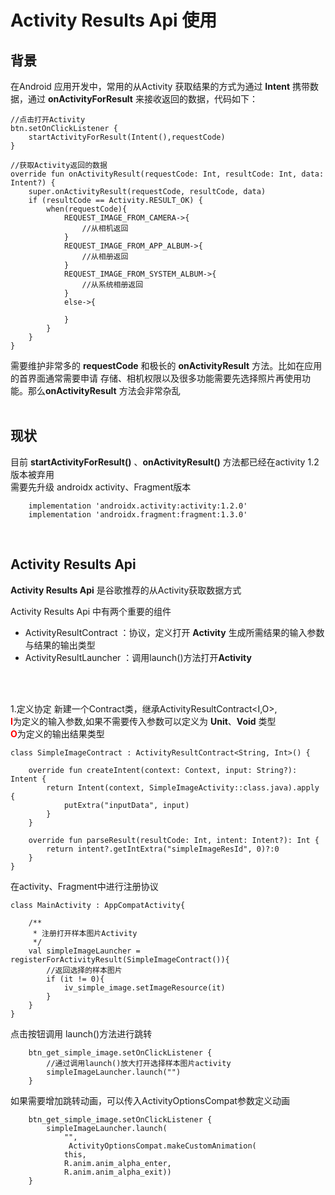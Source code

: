 # Activity Results Api 使用

## 背景
在Android 应用开发中，常用的从Activity 获取结果的方式为通过 **Intent** 携带数据，通过 **onActivityForResult** 来接收返回的数据，代码如下：
        
    //点击打开Activity 
    btn.setOnClickListener { 
        startActivityForResult(Intent(),requestCode)
    }

    //获取Activity返回的数据
    override fun onActivityResult(requestCode: Int, resultCode: Int, data: Intent?) {
        super.onActivityResult(requestCode, resultCode, data)
        if (resultCode == Activity.RESULT_OK) {
            when(requestCode){
                REQUEST_IMAGE_FROM_CAMERA->{
                    //从相机返回
                }
                REQUEST_IMAGE_FROM_APP_ALBUM->{
                    //从相册返回
                }
                REQUEST_IMAGE_FROM_SYSTEM_ALBUM->{
                    //从系统相册返回
                }
                else->{

                }
            }
        }
    }

需要维护非常多的 **requestCode** 和极长的 **onActivityResult** 方法。比如在应用的首界面通常需要申请
存储、相机权限以及很多功能需要先选择照片再使用功能。那么**onActivityResult** 方法会非常杂乱
<br>
<br>

## 现状
目前 **startActivityForResult()** 、**onActivityResult()** 方法都已经在activity 1.2版本被弃用<br>
需要先升级 androidx activity、Fragment版本<br>
```
    implementation 'androidx.activity:activity:1.2.0'
    implementation 'androidx.fragment:fragment:1.3.0'
```
<br>

## Activity Results Api
**Activity Results Api** 是谷歌推荐的从Activity获取数据方式<br>


Activity Results Api 中有两个重要的组件<br>
- ActivityResultContract ：协议，定义打开 **Activity** 生成所需结果的输入参数与结果的输出类型
- ActivityResultLauncher ：调用launch()方法打开**Activity**
<br>
<br>

1.定义协定
新建一个Contract类，继承ActivityResultContract<I,O>,<br>
 <font color=red>**I**</font>为定义的输入参数,如果不需要传入参数可以定义为 **Unit**、**Void** 类型<br>
 <font color=red>**O**</font>为定义的输出结果类型

```
class SimpleImageContract : ActivityResultContract<String, Int>() {

    override fun createIntent(context: Context, input: String?): Intent {
        return Intent(context, SimpleImageActivity::class.java).apply { 
            putExtra("inputData", input)
        }
    }

    override fun parseResult(resultCode: Int, intent: Intent?): Int {
        return intent?.getIntExtra("simpleImageResId", 0)?:0
    }
}
```

在activity、Fragment中进行注册协议
```
class MainActivity : AppCompatActivity{

    /**
     * 注册打开样本图片Activity
     */
    val simpleImageLauncher = registerForActivityResult(SimpleImageContract()){
        //返回选择的样本图片
        if (it != 0){
            iv_simple_image.setImageResource(it)
        }
    }
}
```
点击按钮调用 launch()方法进行跳转
```
    btn_get_simple_image.setOnClickListener {
        //通过调用launch()放大打开选择样本图片activity
        simpleImageLauncher.launch("")
    }
```
如果需要增加跳转动画，可以传入ActivityOptionsCompat参数定义动画
```
    btn_get_simple_image.setOnClickListener {
        simpleImageLauncher.launch(
            "", 
             ActivityOptionsCompat.makeCustomAnimation(
            this,
            R.anim.anim_alpha_enter,
            R.anim.anim_alpha_exit))
    }
```




























